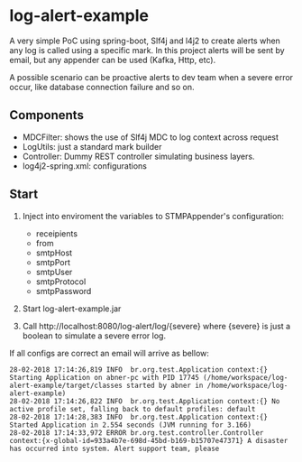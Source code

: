 # log-alert-example
A very simple PoC using spring-boot, Slf4j and l4j2 to create alerts when any log is called using a specific mark. In this project alerts will be sent by email, but any appender can be used (Kafka, Http, etc).  

A possible scenario can be proactive alerts to dev team when a severe error occur, like database connection failure and so on.

## Components

* MDCFilter: shows the use of Slf4j MDC to log context across request
* LogUtils: just a standard mark builder
* Controller: Dummy REST controller simulating business layers.
* log4j2-spring.xml: configurations

## Start 
1. Inject into enviroment the variables to STMPAppender's configuration:
    * receipients
    * from
    * smtpHost
    * smtpPort
    * smtpUser
    * smtpProtocol
    * smtpPassword

2. Start log-alert-example.jar
3. Call http://localhost:8080/log-alert/log/{severe} where {severe} is just a boolean to simulate a severe error log.

If all configs are correct an email will arrive as bellow:

```
28-02-2018 17:14:26,819 INFO  br.org.test.Application context:{} Starting Application on abner-pc with PID 17745 (/home/workspace/log-alert-example/target/classes started by abner in /home/workspace/log-alert-example)
28-02-2018 17:14:26,822 INFO  br.org.test.Application context:{} No active profile set, falling back to default profiles: default
28-02-2018 17:14:28,383 INFO  br.org.test.Application context:{} Started Application in 2.554 seconds (JVM running for 3.166)
28-02-2018 17:14:33,972 ERROR br.org.test.controller.Controller context:{x-global-id=933a4b7e-698d-45bd-b169-b15707e47371} A disaster has occurred into system. Alert support team, please
```